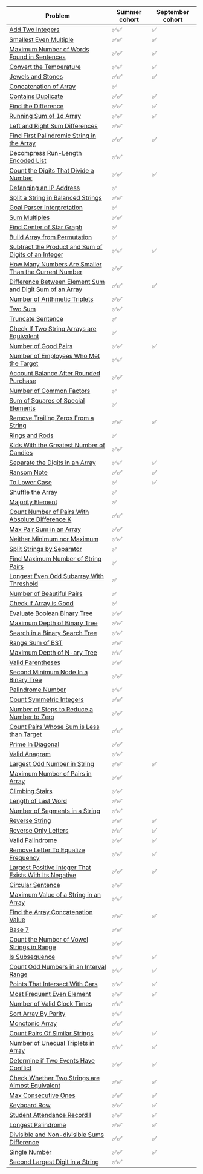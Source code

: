 |Problem|Summer cohort|September cohort|
|-|-|-|
|[Add Two Integers](https://leetcode.com/problems/add-two-integers/)|✅✅|✅|
|[Smallest Even Multiple](https://leetcode.com/problems/smallest-even-multiple/)|✅✅|✅|
|[Maximum Number of Words Found in Sentences](https://leetcode.com/problems/maximum-number-of-words-found-in-sentences/)|✅✅|✅|
|[Convert the Temperature](https://leetcode.com/problems/convert-the-temperature/)|✅✅|✅|
|[Jewels and Stones](https://leetcode.com/problems/jewels-and-stones/)|✅✅|✅|
|[Concatenation of Array](https://leetcode.com/problems/concatenation-of-array/)|✅||
|[Contains Duplicate](https://leetcode.com/problems/contains-duplicate/)|✅✅|✅|
|[Find the Difference](https://leetcode.com/problems/find-the-difference/)|✅✅|✅|
|[Running Sum of 1d Array](https://leetcode.com/problems/running-sum-of-1d-array/)|✅✅|✅|
|[Left and Right Sum Differences](https://leetcode.com/problems/left-and-right-sum-differences/)|✅✅||
|[Find First Palindromic String in the Array](https://leetcode.com/problems/find-first-palindromic-string-in-the-array/)|✅✅|✅|
|[Decompress Run-Length Encoded List](https://leetcode.com/problems/decompress-run-length-encoded-list/)|✅✅||
|[Count the Digits That Divide a Number](https://leetcode.com/problems/count-the-digits-that-divide-a-number/)|✅✅|✅|
|[Defanging an IP Address](https://leetcode.com/problems/defanging-an-ip-address/)|✅||
|[Split a String in Balanced Strings](https://leetcode.com/problems/split-a-string-in-balanced-strings/)|✅✅||
|[Goal Parser Interpretation](https://leetcode.com/problems/goal-parser-interpretation/)|✅||
|[Sum Multiples](https://leetcode.com/problems/sum-multiples/)|✅✅||
|[Find Center of Star Graph](https://leetcode.com/problems/find-center-of-star-graph/)|✅||
|[Build Array from Permutation](https://leetcode.com/problems/build-array-from-permutation/)|✅||
|[Subtract the Product and Sum of Digits of an Integer](https://leetcode.com/problems/subtract-the-product-and-sum-of-digits-of-an-integer/)|✅✅|✅|
|[How Many Numbers Are Smaller Than the Current Number](https://leetcode.com/problems/how-many-numbers-are-smaller-than-the-current-number/)|✅✅||
|[Difference Between Element Sum and Digit Sum of an Array](https://leetcode.com/problems/difference-between-element-sum-and-digit-sum-of-an-array/)|✅✅|✅|
|[Number of Arithmetic Triplets](https://leetcode.com/problems/number-of-arithmetic-triplets/)|✅✅||
|[Two Sum](https://leetcode.com/problems/two-sum/)|✅✅||
|[Truncate Sentence](https://leetcode.com/problems/truncate-sentence/)|✅||
|[Check If Two String Arrays are Equivalent](https://leetcode.com/problems/check-if-two-string-arrays-are-equivalent/)|✅||
|[Number of Good Pairs](https://leetcode.com/problems/number-of-good-pairs/)|✅✅|✅|
|[Number of Employees Who Met the Target](https://leetcode.com/problems/number-of-employees-who-met-the-target/)|✅✅||
|[Account Balance After Rounded Purchase](https://leetcode.com/problems/account-balance-after-rounded-purchase/)|✅✅||
|[Number of Common Factors](https://leetcode.com/problems/number-of-common-factors/)|✅||
|[Sum of Squares of Special Elements](https://leetcode.com/problems/sum-of-squares-of-special-elements/)|✅||
|[Remove Trailing Zeros From a String](https://leetcode.com/problems/remove-trailing-zeros-from-a-string/)|✅✅|✅|
|[Rings and Rods](https://leetcode.com/problems/rings-and-rods/)|✅||
|[Kids With the Greatest Number of Candies](https://leetcode.com/problems/kids-with-the-greatest-number-of-candies/)|✅✅||
|[Separate the Digits in an Array](https://leetcode.com/problems/separate-the-digits-in-an-array/)|✅✅|✅|
|[Ransom Note](https://leetcode.com/problems/ransom-note/)|✅✅|✅|
|[To Lower Case](https://leetcode.com/problems/to-lower-case/)|✅|✅|
|[Shuffle the Array](https://leetcode.com/problems/shuffle-the-array/)|✅||
|[Majority Element](https://leetcode.com/problems/majority-element/)|✅||
|[Count Number of Pairs With Absolute Difference K](https://leetcode.com/problems/count-number-of-pairs-with-absolute-difference-k/)|✅✅||
|[Max Pair Sum in an Array](https://leetcode.com/problems/max-pair-sum-in-an-array/)|✅✅||
|[Neither Minimum nor Maximum](https://leetcode.com/problems/neither-minimum-nor-maximum/)|✅✅||
|[Split Strings by Separator](https://leetcode.com/problems/split-strings-by-separator/)|✅||
|[Find Maximum Number of String Pairs](https://leetcode.com/problems/find-maximum-number-of-string-pairs/)|✅||
|[Longest Even Odd Subarray With Threshold](https://leetcode.com/problems/longest-even-odd-subarray-with-threshold/)|✅||
|[Number of Beautiful Pairs](https://leetcode.com/problems/number-of-beautiful-pairs/)|✅||
|[Check if Array is Good](https://leetcode.com/problems/check-if-array-is-good/)|✅||
|[Evaluate Boolean Binary Tree](https://leetcode.com/problems/evaluate-boolean-binary-tree/)|✅✅||
|[Maximum Depth of Binary Tree](https://leetcode.com/problems/maximum-depth-of-binary-tree/)|✅✅||
|[Search in a Binary Search Tree](https://leetcode.com/problems/search-in-a-binary-search-tree/)|✅✅||
|[Range Sum of BST](https://leetcode.com/problems/range-sum-of-bst/)|✅✅||
|[Maximum Depth of N-ary Tree](https://leetcode.com/problems/maximum-depth-of-n-ary-tree/)|✅✅||
|[Valid Parentheses](https://leetcode.com/problems/valid-parentheses/)|✅✅||
|[Second Minimum Node In a Binary Tree](https://leetcode.com/problems/second-minimum-node-in-a-binary-tree/)|✅✅||
|[Palindrome Number](https://leetcode.com/problems/palindrome-number/)|✅✅||
|[Count Symmetric Integers](https://leetcode.com/problems/count-symmetric-integers/)|✅✅||
|[Number of Steps to Reduce a Number to Zero](https://leetcode.com/problems/number-of-steps-to-reduce-a-number-to-zero/)|✅✅||
|[Count Pairs Whose Sum is Less than Target](https://leetcode.com/problems/count-pairs-whose-sum-is-less-than-target/)|✅✅||
|[Prime In Diagonal](https://leetcode.com/problems/prime-in-diagonal/)|✅✅||
|[Valid Anagram](https://leetcode.com/problems/valid-anagram/)|✅✅||
|[Largest Odd Number in String](https://leetcode.com/problems/largest-odd-number-in-string/)|✅✅|✅|
|[Maximum Number of Pairs in Array](https://leetcode.com/problems/maximum-number-of-pairs-in-array/)|✅✅||
|[Climbing Stairs](https://leetcode.com/problems/climbing-stairs/)|✅✅||
|[Length of Last Word](https://leetcode.com/problems/length-of-last-word/)|✅✅||
|[Number of Segments in a String](https://leetcode.com/problems/number-of-segments-in-a-string/)|✅✅||
|[Reverse String](https://leetcode.com/problems/reverse-string/)|✅✅|✅|
|[Reverse Only Letters](https://leetcode.com/problems/reverse-only-letters/)|✅✅|✅|
|[Valid Palindrome](https://leetcode.com/problems/valid-palindrome/)|✅✅|✅|
|[Remove Letter To Equalize Frequency](https://leetcode.com/problems/remove-letter-to-equalize-frequency/)|✅✅|✅|
|[Largest Positive Integer That Exists With Its Negative](https://leetcode.com/problems/largest-positive-integer-that-exists-with-its-negative/)|✅✅|✅|
|[Circular Sentence](https://leetcode.com/problems/circular-sentence/)|✅✅||
|[Maximum Value of a String in an Array](https://leetcode.com/problems/maximum-value-of-a-string-in-an-array/)|✅✅||
|[Find the Array Concatenation Value](https://leetcode.com/problems/find-the-array-concatenation-value/)|✅✅|✅|
|[Base 7](https://leetcode.com/problems/base-7/)|✅✅||
|[Count the Number of Vowel Strings in Range](https://leetcode.com/problems/count-the-number-of-vowel-strings-in-range/)|✅✅||
|[Is Subsequence](https://leetcode.com/problems/is-subsequence/)|✅✅|✅|
|[Count Odd Numbers in an Interval Range](https://leetcode.com/problems/count-odd-numbers-in-an-interval-range/)|✅✅|✅|
|[Points That Intersect With Cars](https://leetcode.com/problems/points-that-intersect-with-cars/)|✅✅|✅|
|[Most Frequent Even Element](https://leetcode.com/problems/most-frequent-even-element/)|✅✅|✅|
|[Number of Valid Clock Times](https://leetcode.com/problems/number-of-valid-clock-times/)|✅✅||
|[Sort Array By Parity](https://leetcode.com/problems/sort-array-by-parity/)|✅✅||
|[Monotonic Array](https://leetcode.com/problems/monotonic-array/)|✅✅||
|[Count Pairs Of Similar Strings](https://leetcode.com/problems/count-pairs-of-similar-strings/)|✅✅|✅|
|[Number of Unequal Triplets in Array](https://leetcode.com/problems/number-of-unequal-triplets-in-array/)|✅✅|✅|
|[Determine if Two Events Have Conflict](https://leetcode.com/problems/determine-if-two-events-have-conflict/)|✅✅|✅|
|[Check Whether Two Strings are Almost Equivalent](https://leetcode.com/problems/check-whether-two-strings-are-almost-equivalent/)|✅✅|✅|
|[Max Consecutive Ones](https://leetcode.com/problems/max-consecutive-ones/)|✅✅|✅|
|[Keyboard Row](https://leetcode.com/problems/keyboard-row/)|✅✅|✅|
|[Student Attendance Record I](https://leetcode.com/problems/student-attendance-record-i/)|✅✅|✅|
|[Longest Palindrome](https://leetcode.com/problems/longest-palindrome/)|✅✅|✅|
|[Divisible and Non-divisible Sums Difference]()|✅✅|✅|
|[Single Number](https://leetcode.com/problems/single-number/)|✅✅|✅|
|[Second Largest Digit in a String](https://leetcode.com/problems/second-largest-digit-in-a-string/)|✅✅||
